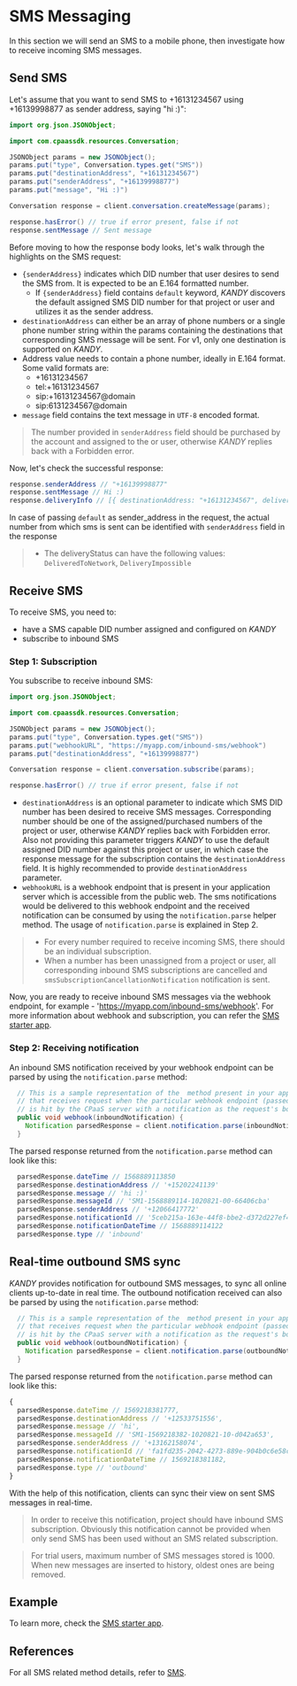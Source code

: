 # SMS Messaging
In this section we will send an SMS to a mobile phone, then investigate how to receive incoming SMS messages.

## Send SMS
Let's assume that you want to send SMS to +16131234567 using +16139998877 as sender address, saying "hi :)":

```java
import org.json.JSONObject;

import com.cpaassdk.resources.Conversation;

JSONObject params = new JSONObject();
params.put("type", Conversation.types.get("SMS"))
params.put("destinationAddress", "+16131234567")
params.put("senderAddress", "+16139998877")
params.put("message", "Hi :)")

Conversation response = client.conversation.createMessage(params);

response.hasError() // true if error present, false if not
response.sentMessage // Sent message
```
Before moving to how the response body looks, let's walk through the highlights on the SMS request:

+ `{senderAddress}` indicates which DID number that user desires to send the SMS from. It is expected to be an E.164 formatted number.
    + If `{senderAddress}` field contains `default` keyword, $KANDY$ discovers the default assigned SMS DID number for that project or user and utilizes it as the sender address.
+ `destinationAddress` can either be an array of phone numbers or a single phone number string within the params containing the destinations that corresponding SMS message will be sent. For v1, only one destination is supported on $KANDY$.
+ Address value needs to contain a phone number, ideally in E.164 format. Some valid formats are:
  - +16131234567
  - tel:+16131234567
  - sip:+16131234567@domain
  - sip:6131234567@domain
+ `message` field contains the text message in `UTF-8` encoded format.

> The number provided in `senderAddress` field should be purchased by the account and assigned to the  or user, otherwise $KANDY$ replies back with a Forbidden error.

Now, let's check the successful response:

```java
response.senderAddress // "+16139998877"
response.sentMessage // Hi :)
response.deliveryInfo // [{ destinationAddress: "+16131234567", deliveryStatus: "DeliveredToNetwork" }]
```

In case of passing `default` as sender_address in the request, the actual number from which sms is sent can be identified with `senderAddress` field in the response

> + The deliveryStatus can have the following values: `DeliveredToNetwork`, `DeliveryImpossible`


## Receive SMS
To receive SMS, you need to:

+ have a SMS capable DID number assigned and configured on $KANDY$
+ subscribe to inbound SMS

### Step 1: Subscription
You subscribe to receive inbound SMS:

```java
import org.json.JSONObject;

import com.cpaassdk.resources.Conversation;

JSONObject params = new JSONObject();
params.put("type", Conversation.types.get("SMS"))
params.put("webhookURL", "https://myapp.com/inbound-sms/webhook")
params.put("destinationAddress", "+16139998877")

Conversation response = client.conversation.subscribe(params);

response.hasError() // true if error present, false if not
```

+ `destinationAddress` is an optional parameter to indicate which SMS DID number has been desired to receive SMS messages. Corresponding number should be one of the assigned/purchased numbers of the project or user, otherwise $KANDY$ replies back with Forbidden error. Also not providing this parameter triggers $KANDY$ to use the default assigned DID number against this project or user, in which case the response message for the subscription contains the `destinationAddress` field. It is highly recommended to provide `destinationAddress` parameter.
+ `webhookURL` is a webhook endpoint that is present in your application server which is accessible from the public web. The sms notifications would be delivered to this webhook endpoint and the received notification can be consumed by using the `notification.parse` helper method. The usage of `notification.parse` is explained in Step 2.


> + For every number required to receive incoming SMS, there should be an individual subscription.
> + When a number has been unassigned from a project or user, all corresponding inbound SMS subscriptions are cancelled and `smsSubscriptionCancellationNotification` notification is sent.

Now, you are ready to receive inbound SMS messages via the webhook endpoint, for example - 'https://myapp.com/inbound-sms/webhook'. For more information about webhook and subscription, you can refer the [SMS starter app](https://github.com/Kandy-IO/kandy-cpaas-java-sdk/tree/v1.1.1/examples/sms).

### Step 2: Receiving notification
An inbound SMS notification received by your webhook endpoint can be parsed by using the `notification.parse` method:

```java
  // This is a sample representation of the  method present in your application server
  // that receives request when the particular webhook endpoint (passed as webhookURL)
  // is hit by the CPaaS server with a notification as the request's body.
  public void webhook(inboundNotification) {
    Notification parsedResponse = client.notification.parse(inboundNotification)
  }
```
The parsed response returned from the `notification.parse` method can look like this:
```java
  parsedResponse.dateTime // 1568889113850
  parsedResponse.destinationAddress // '+15202241139'
  parsedResponse.message // 'hi :)'
  parsedResponse.messageId // 'SM1-1568889114-1020821-00-66406cba'
  parsedResponse.senderAddress // '+12066417772'
  parsedResponse.notificationId // '5ceb215a-163e-44f8-bbe2-d372d227ef44'
  parsedResponse.notificationDateTime // 1568889114122
  parsedResponse.type // 'inbound'
```

## Real-time outbound SMS sync
$KANDY$ provides notification for outbound SMS messages, to sync all online clients up-to-date in real time. The outbound notification received can also be parsed by using the `notification.parse` method:

```java
  // This is a sample representation of the  method present in your application server
  // that receives request when the particular webhook endpoint (passed as webhookURL)
  // is hit by the CPaaS server with a notification as the request's body.
  public void webhook(outboundNotification) {
    Notification parsedResponse = client.notification.parse(outboundNotification)
  }
```
The parsed response returned from the `notification.parse` method can look like this:

```javascript
{
  parsedResponse.dateTime // 1569218381777,
  parsedResponse.destinationAddress // '+12533751556',
  parsedResponse.message // 'hi',
  parsedResponse.messageId // 'SM1-1569218382-1020821-10-d042a653',
  parsedResponse.senderAddress // '+13162158074',
  parsedResponse.notificationId // 'fa1fd235-2042-4273-889e-904b0c6e58c5',
  parsedResponse.notificationDateTime // 1569218381182,
  parsedResponse.type // 'outbound'
}
```
With the help of this notification, clients can sync their view on sent SMS messages in real-time.

> In order to receive this notification, project should have inbound SMS subscription. Obviously this notification cannot be provided when only send SMS has been used without an SMS related subscription.

> For trial users, maximum number of SMS messages stored is 1000. When new messages are inserted to history, oldest ones are being removed.

## Example
To learn more, check the [SMS starter app](https://github.com/Kandy-IO/kandy-cpaas-java-sdk/tree/v1.1.1/examples/sms).

## References
For all SMS related method details, refer to [SMS](/developer/references/java/1.1.0#sms-send).
